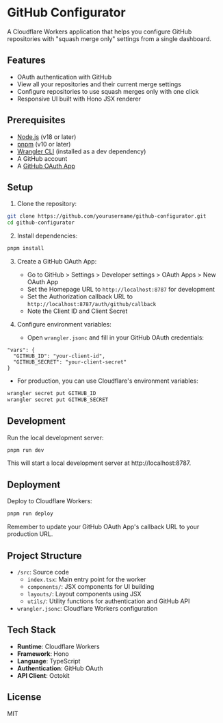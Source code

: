 # GitHub Configurator

A Cloudflare Workers application that helps you configure GitHub repositories with "squash merge only" settings from a single dashboard.

## Features

- OAuth authentication with GitHub
- View all your repositories and their current merge settings
- Configure repositories to use squash merges only with one click
- Responsive UI built with Hono JSX renderer

## Prerequisites

- [Node.js](https://nodejs.org/) (v18 or later)
- [pnpm](https://pnpm.io/) (v10 or later)
- [Wrangler CLI](https://developers.cloudflare.com/workers/wrangler/install-and-update/) (installed as a dev dependency)
- A GitHub account
- A [GitHub OAuth App](https://github.com/settings/developers)

## Setup

1. Clone the repository:

```bash
git clone https://github.com/yourusername/github-configurator.git
cd github-configurator
```

2. Install dependencies:

```bash
pnpm install
```

3. Create a GitHub OAuth App:

   - Go to GitHub > Settings > Developer settings > OAuth Apps > New OAuth App
   - Set the Homepage URL to `http://localhost:8787` for development
   - Set the Authorization callback URL to `http://localhost:8787/auth/github/callback`
   - Note the Client ID and Client Secret

4. Configure environment variables:
   - Open `wrangler.jsonc` and fill in your GitHub OAuth credentials:

```jsonc
"vars": {
  "GITHUB_ID": "your-client-id",
  "GITHUB_SECRET": "your-client-secret"
}
```

- For production, you can use Cloudflare's environment variables:

```bash
wrangler secret put GITHUB_ID
wrangler secret put GITHUB_SECRET
```

## Development

Run the local development server:

```bash
pnpm run dev
```

This will start a local development server at http://localhost:8787.

## Deployment

Deploy to Cloudflare Workers:

```bash
pnpm run deploy
```

Remember to update your GitHub OAuth App's callback URL to your production URL.

## Project Structure

- `/src`: Source code
  - `index.tsx`: Main entry point for the worker
  - `components/`: JSX components for UI building
  - `layouts/`: Layout components using JSX
  - `utils/`: Utility functions for authentication and GitHub API
- `wrangler.jsonc`: Cloudflare Workers configuration

## Tech Stack

- **Runtime**: Cloudflare Workers
- **Framework**: Hono
- **Language**: TypeScript
- **Authentication**: GitHub OAuth
- **API Client**: Octokit

## License

MIT
